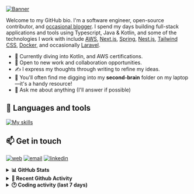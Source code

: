 [![Banner](https://raw.githubusercontent.com/wilfriedago/wilfriedago/main/assets/1.png)][website]

Welcome to my GitHub bio. I'm a software engineer, open-source contributor, and [occasional blogger][blog]. I spend my days building full-stack applications and tools using Typescript, Java & Kotlin, and some of the technologies I work with include [AWS](https://aws.amazon.com/fr/), [Next.js](https://nextjs.org/), [Spring](https://spring.io/), [Nest.js](https://nestjs.com/), [Tailwind CSS](https://github.com/tailwindlabs/tailwindcss), [Docker](https://www.docker.com/), and occasionally [Laravel](https://laravel.com/).

- 🔭 Currently diving into Kotlin, and AWS certifications.
- 👯 Open to new work and collaboration opportunities.
- ✍️ I express my thoughts through writing to refine my ideas.
- 🧠 You'll often find me digging into my **second-brain** folder on my laptop—it's a handy resource!
- 💬 Ask me about anything (I'll answer if possible)

## 🎨 Languages and tools

[![My skills](https://skillicons.dev/icons?i=typescript,python,kotlin,django,spring,fastapi,nodejs,nest,laravel,aws,java,redis,linux,docker,nginx,vscode,idea,js,git,github,md,html,css,tailwind&perline=15)](https://skillicons.dev)

## 📫 Get in touch
[![web](https://img.shields.io/badge/WEBSITE-12100E?logo=google-earth&color=282A36)][website]
[![email](https://img.shields.io/badge/MAIL-12100E?logo=mailgun&color=282A36)][mail]
[![linkedin](https://img.shields.io/badge/LINKEDIN-12100E?logo=linkedin&color=282A36)][linkedin]


<details>
  <summary><b>📊 GitHub Stats</b></summary>
	<br/>
	<p align="left">
		<img width="49.5%" src="https://github-readme-stats.vercel.app/api?username=wilfriedago&show_icons=true&count_private=true&title_color=10b981&icon_color=10b981&theme=react&hide_border=true&rank_icon=github" />
		<img width="49.5%" src="https://streak-stats.demolab.com/?user=wilfriedago&hide_border=true&theme=react&ring=10b981&fire=fff&currStreakNum=fff&sideLabels=10b981&currStreakLabel=10b981&sideNums=fff&exclude_days=Sun" />
	</p>
	<br>
</details>

<details>
  <summary><b>📅 Recent Github Activity</b></summary>
	<br>

<!--RECENT_ACTIVITY:last_update-->
Last Updated: Saturday, June 15th, 2024, 4:15:45 AM
<!--RECENT_ACTIVITY:last_update_end-->

<!--RECENT_ACTIVITY:start-->
1. ⬆️ Pushed 4 commit(s) to [wilfriedago/vscode-symbols-icon-theme](https://github.com/wilfriedago/vscode-symbols-icon-theme)<br>
2. ⬆️ Pushed 3 commit(s) to [wilfriedago/vscode-symbols-icon-theme](https://github.com/wilfriedago/vscode-symbols-icon-theme)<br>
3. ❌ Closed PR [#1](https://github.com/wilfriedago/vscode-symbols-icon-theme/pull/1) in [wilfriedago/vscode-symbols-icon-theme](https://github.com/wilfriedago/vscode-symbols-icon-theme)<br>
4. 💬 Commented on [#2](https://github.com/wilfriedago/vscode-symbols-icon-theme/pull/2#issuecomment-2167229394) in [wilfriedago/vscode-symbols-icon-theme](https://github.com/wilfriedago/vscode-symbols-icon-theme)<br>
5. ✌️ Released [v1.0.0](https://github.com/wilfriedago/vscode-symbols-icon-theme/releases/tag/v1.0.0) in [wilfriedago/vscode-symbols-icon-theme](https://github.com/wilfriedago/vscode-symbols-icon-theme)<br>
<!--RECENT_ACTIVITY:end-->
</details>

<details>
  <summary><b>🕐 Coding activity (last 7 days)</b></summary>
	<br>

<!--START_SECTION:waka-->

```python
Total Time: 22 hrs 11 mins

YAML              5 hrs 12 mins   █████▓░░░░░░░░░░░░░░░░░░░   22.08 %
Python            4 hrs 40 mins   █████░░░░░░░░░░░░░░░░░░░░   19.77 %
CSV               1 hr 57 mins    ██░░░░░░░░░░░░░░░░░░░░░░░   08.29 %
Other             1 hr 25 mins    █▓░░░░░░░░░░░░░░░░░░░░░░░   06.00 %
```

<!--END_SECTION:waka-->
</details>

[website]: https://wilfriedago.dev
[linkedin]: https://linkedin.com/in/wilfriedago
[blog]: https://wilfriedago.dev/blog
[mail]: mailto:me@wilfriedago.dev
